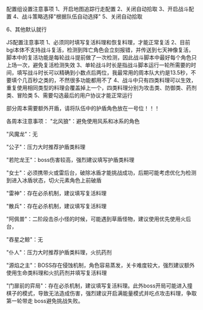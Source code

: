 配置组设置注意事项
1、开启地图追踪行走配置
2、关闭自动拾取
3、开启战斗配置
4、战斗策略选择"根据队伍自动选择"
5、关闭自动拾取

6、其他默认就行

JS配置注意事项
1、必须同时填写复活料理和恢复料理，才能正常复活
2、目前bgi本体不支持战斗复活，检测到阵亡角色会立刻报错，并传送到七天神像复活，脚本中的复活功能是每轮战斗提前做了一次检测，因此战斗脚本中最好每个角色只上场一次，避免复活检测失效
3、单轮战斗时长是指战斗脚本运行一轮所需要的时间，填写战斗时长可以精确到小数点后两位，我最常用的周本队大约是13.5秒，不要填个几百秒之类的，不然很多功能都用不了
4、战斗中只有四类料理可以生效，重复使用相同类型的料理会覆盖掉上一个，四类料理分别为攻击类、防御类、药剂类、冒险类
5、需要勾选最后的用户协议才能正常运行

部分周本需要额外开盾，请将队伍中的护盾角色放在一号位！！！

各周本注意事项：
"北风狼"：避免使用风系和冰系的角色

"风魔龙"：无

"公子"：压力大时推荐护盾类料理

"若陀龙王"：boss伤害较高，强烈建议填写护盾类料理

"女士"：必须携带火或雷后台，破除冰盾才能挑战成功，后期可能考虑优化为检测到进入冰盾状态，切火元素角色上前破盾

"雷神"：存在必杀机制，建议填写复活料理

"散兵"：存在必杀机制，建议填写复活料理

"阿佩普"：二阶段击杀小怪的时候，可能遇到草盾怪物，建议使用优先使用火后台，

"吞星之鲸"：无

"仆人"：压力大时推荐护盾类料理，火抗药剂

"源焰之主"：BOSS存在侵蚀机制，角色容易蒸发，关卡难度较大，强烈建议额外使用生命类料理和火抗药剂并填写复活料理

"门扉前的弈局"：存在必杀机制，建议填写复活料理。此外boss开局可能进入撞棋子的模式，导致无法造成伤害，强烈建议开启满能量模式并吃点攻击料理，争取第一轮带走 boss避免挑战失败。

